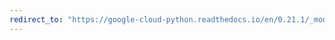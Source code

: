```yaml
---
redirect_to: "https://google-cloud-python.readthedocs.io/en/0.21.1/_modules/google/cloud/dns/resource_record_set.html"
---
```

